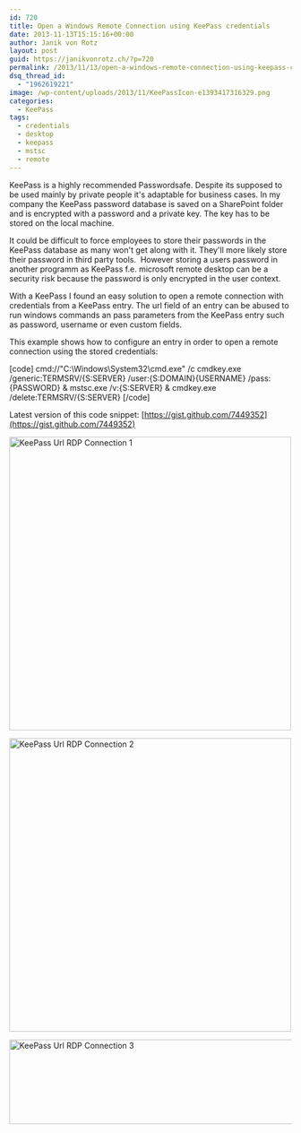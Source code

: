 ```yaml
---
id: 720
title: Open a Windows Remote Connection using KeePass credentials
date: 2013-11-13T15:15:16+00:00
author: Janik von Rotz
layout: post
guid: https://janikvonrotz.ch/?p=720
permalink: /2013/11/13/open-a-windows-remote-connection-using-keepass-credentials/
dsq_thread_id:
  - "1962619221"
image: /wp-content/uploads/2013/11/KeePassIcon-e1393417316329.png
categories:
  - KeePass
tags:
  - credentials
  - desktop
  - keepass
  - mstsc
  - remote
---
```

KeePass is a highly recommended Passwordsafe. Despite its supposed to be used mainly by private people it's adaptable for business cases. In my company the KeePass password database is saved on a SharePoint folder and is encrypted with a password and a private key. The key has to be stored on the local machine.

It could be difficult to force employees to store their passwords in the KeePass database as many won't get along with it. They'll more likely store their password in third party tools. 
However storing a users password in another programm as KeePass f.e. microsoft remote desktop can be a security risk because the password is only encrypted in the user context.
<!--more-->
With a KeePass I found an easy solution to open a remote connection with credentials from a KeePass entry. The url field of an entry can be abused to run windows commands an pass parameters from  the KeePass entry such as password, username or even custom fields.

This example shows how to configure an entry in order to open a remote connection using the stored credentials:

[code]
cmd://&quot;C:\Windows\System32\cmd.exe&quot; /c cmdkey.exe /generic:TERMSRV/{S:SERVER} /user:{S:DOMAIN}{USERNAME} /pass:{PASSWORD} &amp; mstsc.exe /v:{S:SERVER} &amp; cmdkey.exe /delete:TERMSRV/{S:SERVER}
[/code]

Latest version of this code snippet: [https://gist.github.com/7449352](https://gist.github.com/7449352)

<a href="https://janikvonrotz.ch/wp-content/uploads/2013/11/KeePass-Url-RDP-Connection-1.png"><img class="aligncenter size-full wp-image-722" alt="KeePass Url RDP Connection 1" src="https://janikvonrotz.ch/wp-content/uploads/2013/11/KeePass-Url-RDP-Connection-1.png" width="503" height="524" /></a>

<a href="https://janikvonrotz.ch/wp-content/uploads/2013/11/KeePass-Url-RDP-Connection-2.png"><img class="aligncenter size-full wp-image-723" alt="KeePass Url RDP Connection 2" src="https://janikvonrotz.ch/wp-content/uploads/2013/11/KeePass-Url-RDP-Connection-2.png" width="503" height="524" /></a>

<a href="https://janikvonrotz.ch/wp-content/uploads/2013/11/KeePass-Url-RDP-Connection-3.png"><img class="aligncenter size-full wp-image-724" alt="KeePass Url RDP Connection 3" src="https://janikvonrotz.ch/wp-content/uploads/2013/11/KeePass-Url-RDP-Connection-3.png" width="602" height="151" /></a>